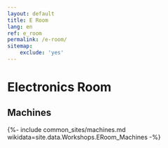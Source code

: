 ```yaml
---
layout: default
title: E Room
lang: en
ref: e_room
permalink: /e-room/
sitemap:
    exclude: 'yes'
---
```

# Electronics Room
## Machines

{%- include common_sites/machines.md wikidata=site.data.Workshops.ERoom_Machines -%}
